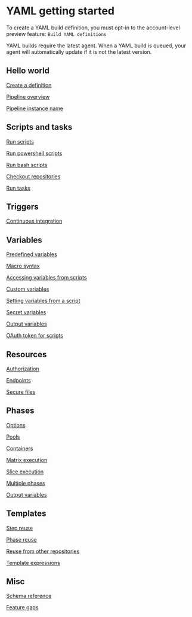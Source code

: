 # YAML getting started

To create a YAML build definition, you must opt-in to the account-level preview feature: `Build YAML definitions`

YAML builds require the latest agent. When a YAML build is queued, your agent will automatically update if it is not the latest version.

## Hello world

[Create a definition](yamlgettingstarted-definition.md)

[Pipeline overview](yamlgettingstarted-pipeline.md)

[Pipeline instance name](yamlgettingstarted-name.md)

## Scripts and tasks

[Run scripts](yamlgettingstarted-scripts.md)

[Run powershell scripts](yamlgettingstarted-powershell.md)

[Run bash scripts](yamlgettingstarted-bash.md)

[Checkout repositories](yamlgettingstarted-checkout.md)

[Run tasks](yamlgettingstarted-tasks.md)

## Triggers

[Continuous integration](yamlgettingstarted-ci.md)

## Variables

[Predefined variables](https://docs.microsoft.com/en-us/vsts/pipelines/build/variables)

[Macro syntax](yamlgettingstarted-macros.md)

[Accessing variables from scripts](yamlgettingstarted-accessingvariables.md)

[Custom variables](yamlgettingstarted-customvariables.md)

[Setting variables from a script](yamlgettingstarted-setvariable.md)

[Secret variables](yamlgettingstarted-secretvariables.md)

[Output variables](yamlgettingstarted-outputvariables.md)

[OAuth token for scripts](yamlgettingstarted-token.md)

## Resources

[Authorization](yamlgettingstarted-authz.md)

[Endpoints](yamlgettingstarted-endpoints.md)

[Secure files](yamlgettingstarted-securefiles.md)

<!-- todo: [Variable groups](yamlgettingstarted-variablegroups.md) -->

## Phases

[Options](yamlgettingstarted-job.md)

[Pools](yamlgettingstarted-pools.md)

[Containers](yamlgettingstarted-containers.md)

[Matrix execution](yamlgettingstarted-matrix.md)

[Slice execution](yamlgettingstarted-slice.md)

[Multiple phases](yamlgettingstarted-jobs.md)

[Output variables](yamlgettingstarted-outputvariables.md)

## Templates

[Step reuse](yamlgettingstarted-reusestep.md)

[Phase reuse](yamlgettingstarted-reusephase.md)

[Reuse from other repositories](yamlgettingstarted-reusefromrepo.md)

[Template expressions](yamlgettingstarted-templateexpressions.md)

## Misc

[Schema reference](yamlgettingstarted-schema.md)

[Feature gaps](yamlgettingstarted-features.md)

<!-- todo: [Escaping](yamlgettingstarted-escaping.md) -->
